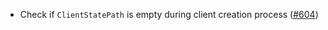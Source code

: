 - Check if `ClientStatePath` is empty during client creation process
  ([#604](https://github.com/cosmos/ibc-rs/issues/604))
